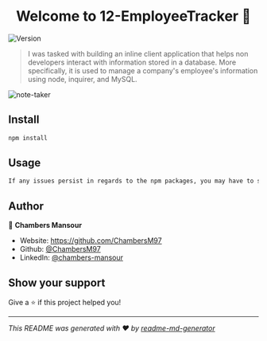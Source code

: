<h1 align="center">Welcome to 12-EmployeeTracker 👋</h1>
<p>
  <img alt="Version" src="https://img.shields.io/badge/version-1.0.0-blue.svg?cacheSeconds=2592000" />
</p>

> I was tasked with building an inline client application that helps non developers interact with information stored in a database. More specifically, it is used to manage a company's employee's information using node, inquirer, and MySQL.


![note-taker](noteTakerGif.gif)



## Install

```sh
npm install
```

## Usage

```sh
If any issues persist in regards to the npm packages, you may have to seperately install each one individiually. For example, to get inquirer, you can run (npm intall inquirer).
```

## Author

👤 **Chambers Mansour**

* Website: https://github.com/ChambersM97
* Github: [@ChambersM97](https://github.com/ChambersM97)
* LinkedIn: [@chambers-mansour](https://linkedin.com/in/chambers-mansour)

## Show your support

Give a ⭐️ if this project helped you!

***
_This README was generated with ❤️ by [readme-md-generator](https://github.com/kefranabg/readme-md-generator)_